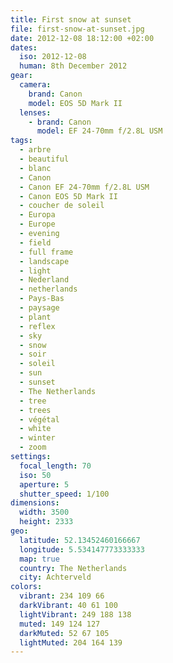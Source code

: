 ```yaml
---
title: First snow at sunset
file: first-snow-at-sunset.jpg
date: 2012-12-08 18:12:00 +02:00
dates:
  iso: 2012-12-08
  human: 8th December 2012
gear:
  camera:
    brand: Canon
    model: EOS 5D Mark II
  lenses:
    - brand: Canon
      model: EF 24-70mm f/2.8L USM
tags:
  - arbre
  - beautiful
  - blanc
  - Canon
  - Canon EF 24-70mm f/2.8L USM
  - Canon EOS 5D Mark II
  - coucher de soleil
  - Europa
  - Europe
  - evening
  - field
  - full frame
  - landscape
  - light
  - Nederland
  - netherlands
  - Pays-Bas
  - paysage
  - plant
  - reflex
  - sky
  - snow
  - soir
  - soleil
  - sun
  - sunset
  - The Netherlands
  - tree
  - trees
  - végétal
  - white
  - winter
  - zoom
settings:
  focal_length: 70
  iso: 50
  aperture: 5
  shutter_speed: 1/100
dimensions:
  width: 3500
  height: 2333
geo:
  latitude: 52.13452460166667
  longitude: 5.534147773333333
  map: true
  country: The Netherlands
  city: Achterveld
colors:
  vibrant: 234 109 66
  darkVibrant: 40 61 100
  lightVibrant: 249 188 138
  muted: 149 124 127
  darkMuted: 52 67 105
  lightMuted: 204 164 139
---
```



